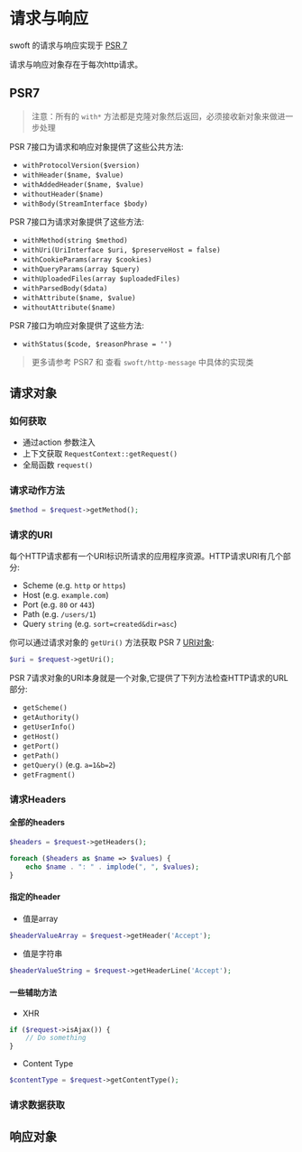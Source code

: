 # 请求与响应

swoft 的请求与响应实现于 [PSR 7](https://github.com/php-fig/http-message)

请求与响应对象存在于每次http请求。

## PSR7

> 注意：所有的 `with*` 方法都是克隆对象然后返回，必须接收新对象来做进一步处理

PSR 7接口为请求和响应对象提供了这些公共方法:

- `withProtocolVersion($version)`
- `withHeader($name, $value)`
- `withAddedHeader($name, $value)`
- `withoutHeader($name)`
- `withBody(StreamInterface $body)`

PSR 7接口为请求对象提供了这些方法:

- `withMethod(string $method)`
- `withUri(UriInterface $uri, $preserveHost = false)`
- `withCookieParams(array $cookies)`
- `withQueryParams(array $query)`
- `withUploadedFiles(array $uploadedFiles)`
- `withParsedBody($data)`
- `withAttribute($name, $value)`
- `withoutAttribute($name)`

PSR 7接口为响应对象提供了这些方法:

- `withStatus($code, $reasonPhrase = '')`

> 更多请参考 PSR7 和 查看 `swoft/http-message` 中具体的实现类

## 请求对象

### 如何获取

- 通过action 参数注入
- 上下文获取 `RequestContext::getRequest()`
- 全局函数 `request()`

### 请求动作方法

```php
$method = $request->getMethod();
```

### 请求的URI

每个HTTP请求都有一个URI标识所请求的应用程序资源。HTTP请求URI有几个部分:

- Scheme (e.g. `http` or `https`)
- Host (e.g. `example.com`)
- Port (e.g. `80` or `443`)
- Path (e.g. `/users/1`)
- Query `string` (e.g. `sort=created&dir=asc`)

你可以通过请求对象的 `getUri()` 方法获取 PSR 7 [URI对象](http://www.php-fig.org/psr/psr-7/#3-5-psr-http-message-uriinterface):

```php
$uri = $request->getUri();
```

PSR 7请求对象的URI本身就是一个对象,它提供了下列方法检查HTTP请求的URL部分:

- `getScheme()`
- `getAuthority()`
- `getUserInfo()`
- `getHost()`
- `getPort()`
- `getPath()`
- `getQuery()` (e.g. `a=1&b=2`)
- `getFragment()`

### 请求Headers

#### 全部的headers

```php
$headers = $request->getHeaders();

foreach ($headers as $name => $values) {
    echo $name . ": " . implode(", ", $values);
}
```

#### 指定的header

- 值是array

```php
$headerValueArray = $request->getHeader('Accept');
```

- 值是字符串

```php
$headerValueString = $request->getHeaderLine('Accept');
```

#### 一些辅助方法

- XHR 

```php
if ($request->isAjax()) {
    // Do something
}
```

- Content Type

```php
$contentType = $request->getContentType();
```

### 请求数据获取

## 响应对象
